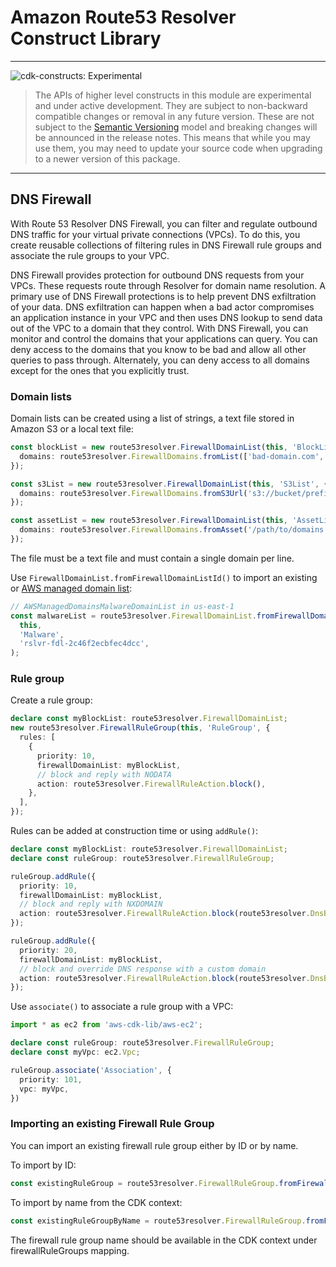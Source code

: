 # Amazon Route53 Resolver Construct Library
<!--BEGIN STABILITY BANNER-->

---

![cdk-constructs: Experimental](https://img.shields.io/badge/cdk--constructs-experimental-important.svg?style=for-the-badge)

> The APIs of higher level constructs in this module are experimental and under active development.
> They are subject to non-backward compatible changes or removal in any future version. These are
> not subject to the [Semantic Versioning](https://semver.org/) model and breaking changes will be
> announced in the release notes. This means that while you may use them, you may need to update
> your source code when upgrading to a newer version of this package.

---

<!--END STABILITY BANNER-->

## DNS Firewall

With Route 53 Resolver DNS Firewall, you can filter and regulate outbound DNS traffic for your
virtual private connections (VPCs). To do this, you create reusable collections of filtering rules
in DNS Firewall rule groups and associate the rule groups to your VPC.

DNS Firewall provides protection for outbound DNS requests from your VPCs. These requests route
through Resolver for domain name resolution. A primary use of DNS Firewall protections is to help
prevent DNS exfiltration of your data. DNS exfiltration can happen when a bad actor compromises
an application instance in your VPC and then uses DNS lookup to send data out of the VPC to a domain
that they control. With DNS Firewall, you can monitor and control the domains that your applications
can query. You can deny access to the domains that you know to be bad and allow all other queries
to pass through. Alternately, you can deny access to all domains except for the ones that you
explicitly trust.

### Domain lists

Domain lists can be created using a list of strings, a text file stored in Amazon S3 or a local
text file:

```ts
const blockList = new route53resolver.FirewallDomainList(this, 'BlockList', {
  domains: route53resolver.FirewallDomains.fromList(['bad-domain.com', 'bot-domain.net']),
});

const s3List = new route53resolver.FirewallDomainList(this, 'S3List', {
  domains: route53resolver.FirewallDomains.fromS3Url('s3://bucket/prefix/object'),
});

const assetList = new route53resolver.FirewallDomainList(this, 'AssetList', {
  domains: route53resolver.FirewallDomains.fromAsset('/path/to/domains.txt'),
});
```

The file must be a text file and must contain a single domain per line.

Use `FirewallDomainList.fromFirewallDomainListId()` to import an existing or [AWS managed domain list](https://docs.aws.amazon.com/Route53/latest/DeveloperGuide/resolver-dns-firewall-managed-domain-lists.html):

```ts
// AWSManagedDomainsMalwareDomainList in us-east-1
const malwareList = route53resolver.FirewallDomainList.fromFirewallDomainListId(
  this,
  'Malware',
  'rslvr-fdl-2c46f2ecbfec4dcc',
);
```

### Rule group

Create a rule group:

```ts
declare const myBlockList: route53resolver.FirewallDomainList;
new route53resolver.FirewallRuleGroup(this, 'RuleGroup', {
  rules: [
    {
      priority: 10,
      firewallDomainList: myBlockList,
      // block and reply with NODATA
      action: route53resolver.FirewallRuleAction.block(),
    },
  ],
});
```

Rules can be added at construction time or using `addRule()`:

```ts
declare const myBlockList: route53resolver.FirewallDomainList;
declare const ruleGroup: route53resolver.FirewallRuleGroup;

ruleGroup.addRule({
  priority: 10,
  firewallDomainList: myBlockList,
  // block and reply with NXDOMAIN
  action: route53resolver.FirewallRuleAction.block(route53resolver.DnsBlockResponse.nxDomain()),
});

ruleGroup.addRule({
  priority: 20,
  firewallDomainList: myBlockList,
  // block and override DNS response with a custom domain
  action: route53resolver.FirewallRuleAction.block(route53resolver.DnsBlockResponse.override('amazon.com')),
});
```

Use `associate()` to associate a rule group with a VPC:

```ts
import * as ec2 from 'aws-cdk-lib/aws-ec2';

declare const ruleGroup: route53resolver.FirewallRuleGroup;
declare const myVpc: ec2.Vpc;

ruleGroup.associate('Association', {
  priority: 101,
  vpc: myVpc,
})
```

### Importing an existing Firewall Rule Group

You can import an existing firewall rule group either by ID or by name.

To import by ID:
```ts
const existingRuleGroup = route53resolver.FirewallRuleGroup.fromFirewallRuleGroupId(this, 'ImportedRuleGroup', 'fwr-123456');
```

To import by name from the CDK context:
```ts
const existingRuleGroupByName = route53resolver.FirewallRuleGroup.fromFirewallRuleGroupName(this, 'ImportedRuleGroup', 'MyFirewallRuleGroup');
```

The firewall rule group name should be available in the CDK context under firewallRuleGroups mapping.
